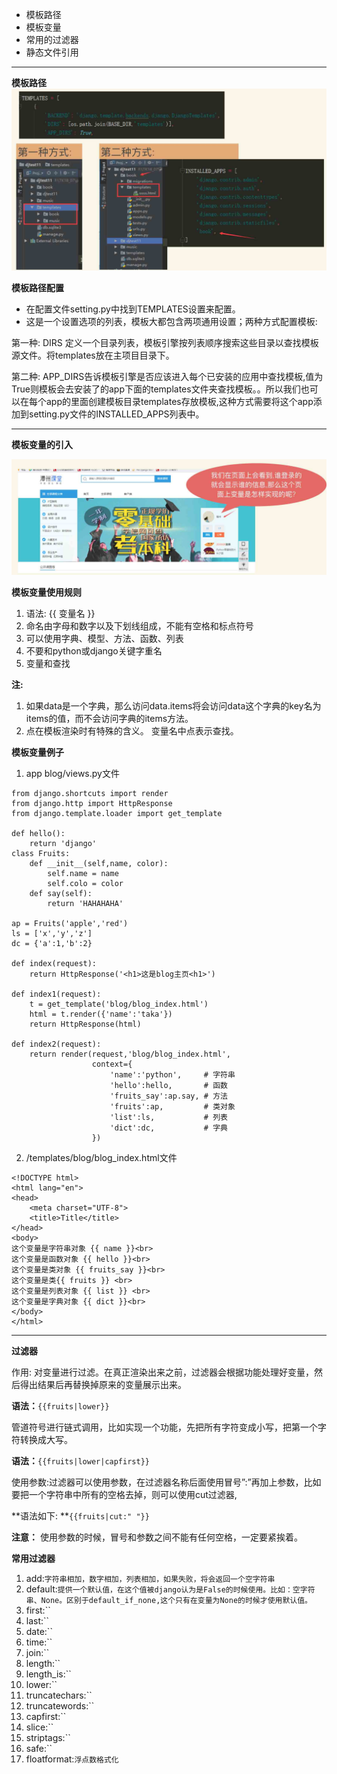 * 模板路径
* 模板变量
* 常用的过滤器
* 静态文件引用
-------------------------------------------------------------------------------
**模板路径**
![Screenshot](img/Templates_url1.jpg)

**模板路径配置**

* 在配置文件setting.py中找到TEMPLATES设置来配置。
* 这是一个设置选项的列表，模板大都包含两项通用设置；两种方式配置模板:

第一种: DIRS 定义一个目录列表，模板引擎按列表顺序搜索这些目录以查找模板源文件。将templates放在主项目目录下。

第二种: APP_DIRS告诉模板引擎是否应该进入每个已安装的应用中查找模板,值为True则模板会去安装了的app下面的templates文件夹查找模板。。所以我们也可以在每个app的里面创建模板目录templates存放模板,这种方式需要将这个app添加到setting.py文件的INSTALLED_APPS列表中。

-------------------------------------------------------------------------------
**模板变量的引入**

![Screenshot](img/Templates_url2.jpg)

**模板变量使用规则**

1. 语法:   {{ 变量名 }}
2. 命名由字母和数字以及下划线组成，不能有空格和标点符号
3. 可以使用字典、模型、方法、函数、列表
4. 不要和python或django关键字重名
5. 变量和查找

**注:**

1. 如果data是一个字典，那么访问data.items将会访问data这个字典的key名为items的值，而不会访问字典的items方法。
2. 点在模板渲染时有特殊的含义。 变量名中点表示查找。 

**模板变量例子**

1. app blog/views.py文件
```
from django.shortcuts import render
from django.http import HttpResponse
from django.template.loader import get_template

def hello():
    return 'django'
class Fruits:
    def __init__(self,name, color):
        self.name = name
        self.colo = color
    def say(self):
        return 'HAHAHAHA'

ap = Fruits('apple','red')
ls = ['x','y','z']
dc = {'a':1,'b':2}

def index(request):
    return HttpResponse('<h1>这是blog主页<h1>')

def index1(request):
    t = get_template('blog/blog_index.html')
    html = t.render({'name':'taka'})
    return HttpResponse(html)

def index2(request):
    return render(request,'blog/blog_index.html',
                  context={
                      'name':'python',     # 字符串
                      'hello':hello,       # 函数
                      'fruits_say':ap.say, # 方法
                      'fruits':ap,         # 类对象
                      'list':ls,           # 列表
                      'dict':dc,           # 字典
                  })
```

2. /templates/blog/blog_index.html文件
```
<!DOCTYPE html>
<html lang="en">
<head>
    <meta charset="UTF-8">
    <title>Title</title>
</head>
<body>
这个变量是字符串对象 {{ name }}<br>
这个变量是函数对象 {{ hello }}<br>
这个变量是类对象 {{ fruits_say }}<br>
这个变量是类{{ fruits }} <br>
这个变量是列表对象 {{ list }} <br>
这个变量是字典对象 {{ dict }}<br>
</body>
</html>
```

-------------------------------------------------------------------------------
**过滤器**

作用: 对变量进行过滤。在真正渲染出来之前，过滤器会根据功能处理好变量，然后得出结果后再替换掉原来的变量展示出来。

**语法：**`{{fruits|lower}}`

管道符号进行链式调用，比如实现一个功能，先把所有字符变成小写，把第一个字符转换成大写。

**语法：**`{{fruits|lower|capfirst}}`

使用参数:过滤器可以使用参数，在过滤器名称后面使用冒号”:”再加上参数，比如要把一个字符串中所有的空格去掉，则可以使用cut过滤器,

**语法如下: **`{{fruits|cut:" "}}`

**注意：**
使用参数的时候，冒号和参数之间不能有任何空格，一定要紧挨着。

**常用过滤器**

1. add:`字符串相加，数字相加，列表相加，如果失败，将会返回一个空字符串`
2. default:`提供一个默认值，在这个值被django认为是False的时候使用。比如：空字符串、None。区别于default_if_none,这个只有在变量为None的时候才使用默认值。`
3. first:``
4. last:``
5. date:``
6. time:``
7. join:``
8. length:``
9. length_is:``
10. lower:``
11. truncatechars:``
12. truncatewords:``
13. capfirst:``
14. slice:``
15. striptags:``
16. safe:``
17. floatformat:`浮点数格式化`
